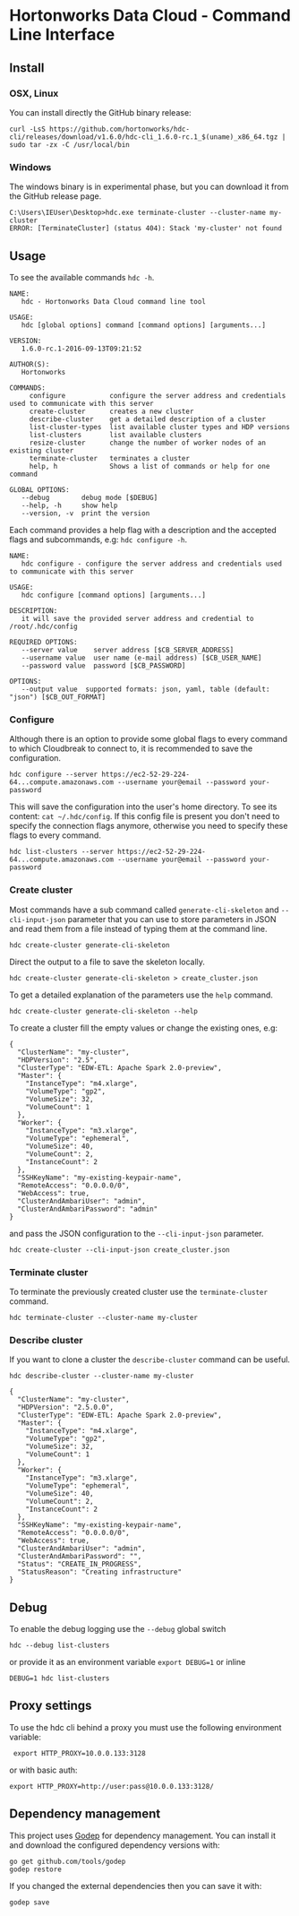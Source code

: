# Hortonworks Data Cloud - Command Line Interface

## Install
### OSX, Linux
You can install directly the GitHub binary release:
```
curl -LsS https://github.com/hortonworks/hdc-cli/releases/download/v1.6.0/hdc-cli_1.6.0-rc.1_$(uname)_x86_64.tgz | sudo tar -zx -C /usr/local/bin
```
### Windows
The windows binary is in experimental phase, but you can download it from the GitHub release page.
```
﻿C:\Users\IEUser\Desktop>hdc.exe terminate-cluster --cluster-name my-cluster
﻿ERROR: [TerminateCluster] (status 404): Stack 'my-cluster' not found
```

## Usage
To see the available commands `hdc -h`.
```
NAME:
   hdc - Hortonworks Data Cloud command line tool

USAGE:
   hdc [global options] command [command options] [arguments...]

VERSION:
   1.6.0-rc.1-2016-09-13T09:21:52

AUTHOR(S):
   Hortonworks

COMMANDS:
     configure           configure the server address and credentials used to communicate with this server
     create-cluster      creates a new cluster
     describe-cluster    get a detailed description of a cluster
     list-cluster-types  list available cluster types and HDP versions
     list-clusters       list available clusters
     resize-cluster      change the number of worker nodes of an existing cluster
     terminate-cluster   terminates a cluster
     help, h             Shows a list of commands or help for one command

GLOBAL OPTIONS:
   --debug        debug mode [$DEBUG]
   --help, -h     show help
   --version, -v  print the version
```
Each command provides a help flag with a description and the accepted flags and subcommands, e.g: `hdc configure -h`.
```
NAME:
   hdc configure - configure the server address and credentials used to communicate with this server

USAGE:
   hdc configure [command options] [arguments...]

DESCRIPTION:
   it will save the provided server address and credential to /root/.hdc/config

REQUIRED OPTIONS:
   --server value    server address [$CB_SERVER_ADDRESS]
   --username value  user name (e-mail address) [$CB_USER_NAME]
   --password value  password [$CB_PASSWORD]

OPTIONS:
   --output value  supported formats: json, yaml, table (default: "json") [$CB_OUT_FORMAT]
```

### Configure
Although there is an option to provide some global flags to every command to which Cloudbreak to connect to, it is recommended to save the configuration. 
```
hdc configure --server https://ec2-52-29-224-64...compute.amazonaws.com --username your@email --password your-password
```
This will save the configuration into the user's home directory. To see its content: `cat ~/.hdc/config`. If this config file is present you don't need to specify the connection flags anymore,
otherwise you need to specify these flags to every command.
```
hdc list-clusters --server https://ec2-52-29-224-64...compute.amazonaws.com --username your@email --password your-password
```

### Create cluster
Most commands have a sub command called `generate-cli-skeleton` and `--cli-input-json` parameter that you can use to store parameters in JSON and read them from a file instead of typing them at the command line.
```
hdc create-cluster generate-cli-skeleton
```
Direct the output to a file to save the skeleton locally.
```
hdc create-cluster generate-cli-skeleton > create_cluster.json
```
To get a detailed explanation of the parameters use the `help` command.
```
hdc create-cluster generate-cli-skeleton --help
```
To create a cluster fill the empty values or change the existing ones, e.g:
```
{
  "ClusterName": "my-cluster",
  "HDPVersion": "2.5",
  "ClusterType": "EDW-ETL: Apache Spark 2.0-preview",
  "Master": {
    "InstanceType": "m4.xlarge",
    "VolumeType": "gp2",
    "VolumeSize": 32,
    "VolumeCount": 1
  },
  "Worker": {
    "InstanceType": "m3.xlarge",
    "VolumeType": "ephemeral",
    "VolumeSize": 40,
    "VolumeCount": 2,
    "InstanceCount": 2
  },
  "SSHKeyName": "my-existing-keypair-name",
  "RemoteAccess": "0.0.0.0/0",
  "WebAccess": true,
  "ClusterAndAmbariUser": "admin",
  "ClusterAndAmbariPassword": "admin"
}

```
and pass the JSON configuration to the `--cli-input-json` parameter.
```
hdc create-cluster --cli-input-json create_cluster.json
```

### Terminate cluster
To terminate the previously created cluster use the `terminate-cluster` command.
```
hdc terminate-cluster --cluster-name my-cluster
```

### Describe cluster
If you want to clone a cluster the `describe-cluster` command can be useful.
```
hdc describe-cluster --cluster-name my-cluster

{
  "ClusterName": "my-cluster",
  "HDPVersion": "2.5.0.0",
  "ClusterType": "EDW-ETL: Apache Spark 2.0-preview",
  "Master": {
    "InstanceType": "m4.xlarge",
    "VolumeType": "gp2",
    "VolumeSize": 32,
    "VolumeCount": 1
  },
  "Worker": {
    "InstanceType": "m3.xlarge",
    "VolumeType": "ephemeral",
    "VolumeSize": 40,
    "VolumeCount": 2,
    "InstanceCount": 2
  },
  "SSHKeyName": "my-existing-keypair-name",
  "RemoteAccess": "0.0.0.0/0",
  "WebAccess": true,
  "ClusterAndAmbariUser": "admin",
  "ClusterAndAmbariPassword": "",
  "Status": "CREATE_IN_PROGRESS",
  "StatusReason": "Creating infrastructure"
}

```

## Debug
To enable the debug logging use the `--debug` global switch
```
hdc --debug list-clusters
```
or provide it as an environment variable `export DEBUG=1` or inline
```
DEBUG=1 hdc list-clusters
```

## Proxy settings
To use the hdc cli behind a proxy you must use the following environment variable:
```
 export HTTP_PROXY=10.0.0.133:3128
```
or with basic auth:
```
export HTTP_PROXY=http://user:pass@10.0.0.133:3128/
```

## Dependency management

This project uses [Godep](https://github.com/tools/godep) for dependency management. You can install it and download the configured dependency versions with:
```
go get github.com/tools/godep
godep restore
```

If you changed the external dependencies then you can save it with:
```
godep save
```
